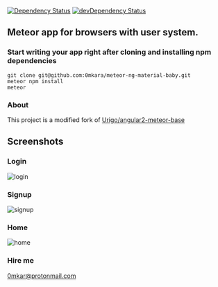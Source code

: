 <a href="//david-dm.org/0mkara/meteor-ng-material-baby"><img src="https://david-dm.org/0mkara/meteor-ng-material-baby.svg" alt="Dependency Status"></a>
<a href="//david-dm.org/0mkara/meteor-ng-material-baby/?type=dev"><img src="https://david-dm.org/0mkara/meteor-ng-material-baby/dev-status.svg" alt="devDependency Status"></a>
## Meteor app for browsers with user system.

### Start writing your app right after cloning and installing npm dependencies
```
git clone git@github.com:0mkara/meteor-ng-material-baby.git
meteor npm install
meteor
```
### About
This project is a modified fork of [Urigo/angular2-meteor-base](https://github.com/Urigo/angular2-meteor-base.git)

## Screenshots

### Login
![login](https://cloud.githubusercontent.com/assets/13261372/26038470/b951d932-3926-11e7-844e-878e25fd57d5.png)

### Signup
![signup](https://cloud.githubusercontent.com/assets/13261372/26038478/d9235ad8-3926-11e7-87db-fcf0dc4dbf1e.png)

### Home
![home](https://cloud.githubusercontent.com/assets/13261372/26038481/e0be8cae-3926-11e7-9a3e-ae4e7c27efdd.png)

### Hire me
0mkar@protonmail.com
